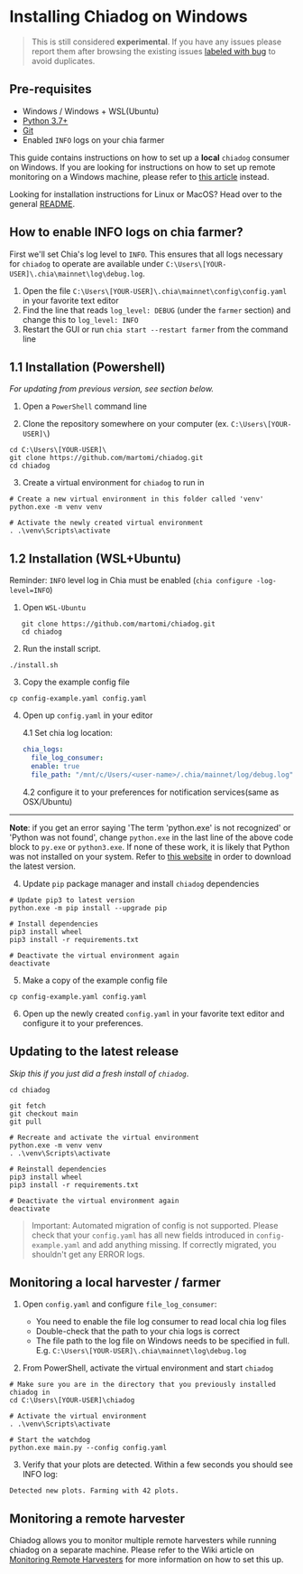 # Installing Chiadog on Windows

> This is still considered **experimental**. If you have any issues please report
> them after browsing the existing issues
> [labeled with bug](https://github.com/martomi/chiadog/labels/bug) to avoid duplicates.

## Pre-requisites

- Windows / Windows + WSL(Ubuntu)
- [Python 3.7+](https://www.python.org/downloads/windows/)
- [Git](https://git-scm.com/downloads)
- Enabled `INFO` logs on your chia farmer

This guide contains instructions on how to set up a **local** `chiadog` consumer on Windows.
If you are looking for instructions on how to set up remote monitoring on a Windows machine,
please refer to [this article](/wiki/Monitoring-Multiple-Harvesters)
instead.

Looking for installation instructions for Linux or MacOS? Head over to the
general [README](README.md).

## How to enable INFO logs on chia farmer?

First we'll set Chia's log level to `INFO`. This ensures that all logs necessary for `chiadog` to operate
are available under `C:\Users\[YOUR-USER]\.chia\mainnet\log\debug.log`.

1. Open the file `C:\Users\[YOUR-USER]\.chia\mainnet\config\config.yaml` in your favorite text editor
2. Find the line that reads `log_level: DEBUG` (under the `farmer` section) and change this to `log_level: INFO`
3. Restart the GUI or run `chia start --restart farmer` from the command line

## 1.1 Installation (Powershell)

_For updating from previous version, see section below._

1. Open a `PowerShell` command line

2. Clone the repository somewhere on your computer (ex. `C:\Users\[YOUR-USER]\`)

```
cd C:\Users\[YOUR-USER]\
git clone https://github.com/martomi/chiadog.git
cd chiadog
```

3. Create a virtual environment for `chiadog` to run in

```
# Create a new virtual environment in this folder called 'venv'
python.exe -m venv venv

# Activate the newly created virtual environment
. .\venv\Scripts\activate
```

## 1.2 Installation (WSL+Ubuntu)

Reminder: `INFO` level log in Chia must be enabled (`chia configure -log-level=INFO`)

1. Open `WSL-Ubuntu`

```
   git clone https://github.com/martomi/chiadog.git
   cd chiadog
```

2. Run the install script.

```
./install.sh
```

3. Copy the example config file

```
cp config-example.yaml config.yaml
```

4.  Open up `config.yaml` in your editor

    4.1 Set chia log location:

    ```yaml
    chia_logs:
      file_log_consumer:
      enable: true
      file_path: "/mnt/c/Users/<user-name>/.chia/mainnet/log/debug.log"
    ```

    4.2 configure it to your preferences for notification services(same as OSX/Ubuntu)

---

**Note**: if you get an error saying 'The term 'python.exe' is not recognized' or 'Python was not found', change
`python.exe` in the last line of the above code block to `py.exe` or `python3.exe`.
If none of these work, it is likely that Python was not installed on your system. Refer to
[this website](https://www.python.org/downloads/windows/) in order to download the latest version.

4. Update `pip` package manager and install `chiadog` dependencies

```
# Update pip3 to latest version
python.exe -m pip install --upgrade pip

# Install dependencies
pip3 install wheel
pip3 install -r requirements.txt

# Deactivate the virtual environment again
deactivate
```

5. Make a copy of the example config file

```
cp config-example.yaml config.yaml
```

6. Open up the newly created `config.yaml` in your favorite text editor and configure it
   to your preferences.

## Updating to the latest release

_Skip this if you just did a fresh install of `chiadog`_.

```
cd chiadog

git fetch
git checkout main
git pull

# Recreate and activate the virtual environment
python.exe -m venv venv
. .\venv\Scripts\activate

# Reinstall dependencies
pip3 install wheel
pip3 install -r requirements.txt

# Deactivate the virtual environment again
deactivate
```

> Important: Automated migration of config is not supported. Please check that your `config.yaml` has all new
> fields introduced in `config-example.yaml` and add anything missing. If correctly migrated, you shouldn't get
> any ERROR logs.

## Monitoring a local harvester / farmer

1. Open `config.yaml` and configure `file_log_consumer`:

   - You need to enable the file log consumer to read local chia log files
   - Double-check that the path to your chia logs is correct
   - The file path to the log file on Windows needs to be specified in full.
     E.g. `C:\Users\[YOUR-USER]\.chia\mainnet\log\debug.log`

2. From PowerShell, activate the virtual environment and start `chiadog`

```
# Make sure you are in the directory that you previously installed chiadog in
cd C:\Users\[YOUR-USER]\chiadog

# Activate the virtual environment
. .\venv\Scripts\activate

# Start the watchdog
python.exe main.py --config config.yaml
```

3. Verify that your plots are detected. Within a few seconds you should see INFO log:

```
Detected new plots. Farming with 42 plots.
```

## Monitoring a remote harvester

Chiadog allows you to monitor multiple remote harvesters while running chiadog on a separate machine.
Please refer to the Wiki article on [Monitoring Remote Harvesters](/wiki/Monitoring-Multiple-Harvesters)
for more information on how to set this up.
